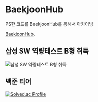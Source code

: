 # BaekjoonHub
PS한 코드를 BaekjoonHub를 통해서 아카이빙

[BaekjoonHub](https://github.com/BaekjoonHub/BaekjoonHub).

## 삼성 SW 역량테스트 B형 취득
![삼성 SW 역량테스트 B형 취득](https://github.com/0minyoung0/BaekjoonHub/assets/122426037/72d6956e-af68-4957-be8e-097ef85c87e6)

## 백준 티어
[![Solved.ac Profile](http://mazassumnida.wtf/api/v2/generate_badge?boj=darkard37)](https://solved.ac/darkard37/)
